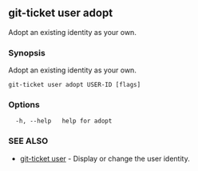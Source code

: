 ## git-ticket user adopt

Adopt an existing identity as your own.

### Synopsis

Adopt an existing identity as your own.

```
git-ticket user adopt USER-ID [flags]
```

### Options

```
  -h, --help   help for adopt
```

### SEE ALSO

* [git-ticket user](git-ticket_user.md)	 - Display or change the user identity.

